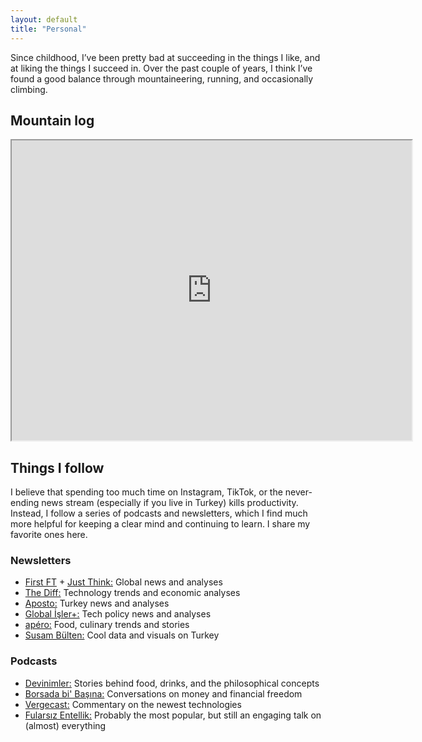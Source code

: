 ```yaml
---
layout: default
title: "Personal"
---
```


Since childhood, I’ve been pretty bad at succeeding in the things I like, and at liking the things I succeed in. Over the past couple of years, I think I’ve found a good balance through mountaineering, running, and occasionally climbing.  

## Mountain log
<iframe src="https://www.google.com/maps/d/u/0/embed?mid=1eEmhNe40IXWr-TZTOD_qj4IqONDrKVU&ehbc=2E312F&noprof=1" width="640" height="480"></iframe>

## Things I follow

I believe that spending too much time on Instagram, TikTok, or the never-ending news stream (especially if you live in Turkey) kills productivity. Instead, I follow a series of podcasts and newsletters, which I find much more helpful for keeping a clear mind and continuing to learn. I share my favorite ones here.

### Newsletters
- [First FT](https://www.ft.com/firstft) + [Just Think:](https://justthink.substack.com) Global news and analyses
- [The Diff:](https://www.thediff.co) Technology trends and economic analyses
- [Aposto:](https://aposto.com) Turkey news and analyses
- [Global İşler+:](https://www.globalisler.com) Tech policy news and analyses
- [apéro:](https://aposto.com/n/apero?tab=story) Food, culinary trends and stories
- [Susam Bülten:](https://susambulten.com) Cool data and visuals on Turkey

### Podcasts
- [Devinimler:](https://open.spotify.com/show/5QKol1NlWk4vilinV1IqSP) Stories behind food, drinks, and the philosophical concepts
- [Borsada bi' Başına:](https://borsadabibasina.com) Conversations on money and financial freedom
- [Vergecast:](https://www.theverge.com/the-vergecast) Commentary on the newest technologies
- [Fularsız Entellik:](https://fularsizentellik.com) Probably the most popular, but still an engaging talk on (almost) everything

